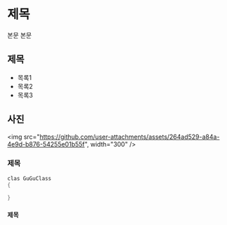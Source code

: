 # 제목
본문 본문

## 제목

- 목록1
- 목록2
- 목록3

## 사진
<img src="https://github.com/user-attachments/assets/264ad529-a84a-4e9d-b876-54255e01b55f", width="300" />

### 제목
```java
clas GuGuClass
{
    
}
```
#### 제목

